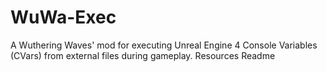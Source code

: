 # WuWa-Exec
 A Wuthering Waves' mod for executing Unreal Engine 4 Console Variables (CVars) from external files during gameplay. Resources Readme 
